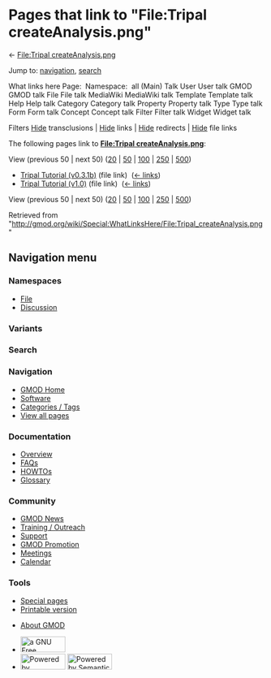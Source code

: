 <div id="mw-page-base" class="noprint">

</div>

<div id="mw-head-base" class="noprint">

</div>

<div id="content" class="mw-body" role="main">

<span id="top"></span>

<div id="mw-js-message" style="display:none;">

</div>



# <span dir="auto">Pages that link to "File:Tripal createAnalysis.png"</span>

<div id="bodyContent">

<div id="contentSub">

← [File:Tripal
createAnalysis.png](/wiki/File:Tripal_createAnalysis.png "File:Tripal createAnalysis.png")

</div>

<div id="jump-to-nav" class="mw-jump">

Jump to: [navigation](#mw-navigation), [search](#p-search)

</div>

<div id="mw-content-text">

What links here Page:  Namespace:  all (Main) Talk User User talk GMOD
GMOD talk File File talk MediaWiki MediaWiki talk Template Template talk
Help Help talk Category Category talk Property Property talk Type Type
talk Form Form talk Concept Concept talk Filter Filter talk Widget
Widget talk

Filters
[Hide](/mediawiki/index.php?title=Special:WhatLinksHere/File:Tripal_createAnalysis.png&hidetrans=1 "Special:WhatLinksHere/File:Tripal createAnalysis.png")
transclusions \|
[Hide](/mediawiki/index.php?title=Special:WhatLinksHere/File:Tripal_createAnalysis.png&hidelinks=1 "Special:WhatLinksHere/File:Tripal createAnalysis.png")
links \|
[Hide](/mediawiki/index.php?title=Special:WhatLinksHere/File:Tripal_createAnalysis.png&hideredirs=1 "Special:WhatLinksHere/File:Tripal createAnalysis.png")
redirects \|
[Hide](/mediawiki/index.php?title=Special:WhatLinksHere/File:Tripal_createAnalysis.png&hideimages=1 "Special:WhatLinksHere/File:Tripal createAnalysis.png")
file links

The following pages link to **[File:Tripal
createAnalysis.png](/wiki/File:Tripal_createAnalysis.png "File:Tripal createAnalysis.png")**:

View (previous 50 \| next 50)
([20](/mediawiki/index.php?title=Special:WhatLinksHere/File:Tripal_createAnalysis.png&limit=20 "Special:WhatLinksHere/File:Tripal createAnalysis.png")
\|
[50](/mediawiki/index.php?title=Special:WhatLinksHere/File:Tripal_createAnalysis.png&limit=50 "Special:WhatLinksHere/File:Tripal createAnalysis.png")
\|
[100](/mediawiki/index.php?title=Special:WhatLinksHere/File:Tripal_createAnalysis.png&limit=100 "Special:WhatLinksHere/File:Tripal createAnalysis.png")
\|
[250](/mediawiki/index.php?title=Special:WhatLinksHere/File:Tripal_createAnalysis.png&limit=250 "Special:WhatLinksHere/File:Tripal createAnalysis.png")
\|
[500](/mediawiki/index.php?title=Special:WhatLinksHere/File:Tripal_createAnalysis.png&limit=500 "Special:WhatLinksHere/File:Tripal createAnalysis.png"))

- [Tripal Tutorial
  (v0.3.1b)](/wiki/Tripal_Tutorial_(v0.3.1b) "Tripal Tutorial (v0.3.1b)")
  (file link) ‎ <span class="mw-whatlinkshere-tools">([←
  links](/mediawiki/index.php?title=Special:WhatLinksHere&target=Tripal+Tutorial+%28v0.3.1b%29 "Special:WhatLinksHere"))</span>
- [Tripal Tutorial
  (v1.0)](/wiki/Tripal_Tutorial_(v1.0) "Tripal Tutorial (v1.0)") (file
  link) ‎ <span class="mw-whatlinkshere-tools">([←
  links](/mediawiki/index.php?title=Special:WhatLinksHere&target=Tripal+Tutorial+%28v1.0%29 "Special:WhatLinksHere"))</span>

View (previous 50 \| next 50)
([20](/mediawiki/index.php?title=Special:WhatLinksHere/File:Tripal_createAnalysis.png&limit=20 "Special:WhatLinksHere/File:Tripal createAnalysis.png")
\|
[50](/mediawiki/index.php?title=Special:WhatLinksHere/File:Tripal_createAnalysis.png&limit=50 "Special:WhatLinksHere/File:Tripal createAnalysis.png")
\|
[100](/mediawiki/index.php?title=Special:WhatLinksHere/File:Tripal_createAnalysis.png&limit=100 "Special:WhatLinksHere/File:Tripal createAnalysis.png")
\|
[250](/mediawiki/index.php?title=Special:WhatLinksHere/File:Tripal_createAnalysis.png&limit=250 "Special:WhatLinksHere/File:Tripal createAnalysis.png")
\|
[500](/mediawiki/index.php?title=Special:WhatLinksHere/File:Tripal_createAnalysis.png&limit=500 "Special:WhatLinksHere/File:Tripal createAnalysis.png"))

</div>

<div class="printfooter">

Retrieved from
"<http://gmod.org/wiki/Special:WhatLinksHere/File:Tripal_createAnalysis.png>"

</div>

<div id="catlinks" class="catlinks catlinks-allhidden">

</div>

<div class="visualClear">

</div>

</div>

</div>

<div id="mw-navigation">

## Navigation menu

<div id="mw-head">



<div id="left-navigation">

<div id="p-namespaces" class="vectorTabs" role="navigation"
aria-labelledby="p-namespaces-label">

### Namespaces

- <span id="ca-nstab-image"><a href="/wiki/File:Tripal_createAnalysis.png" accesskey="c"
  title="View the file page [c]">File</a></span>
- <span id="ca-talk"><a
  href="/mediawiki/index.php?title=File_talk:Tripal_createAnalysis.png&amp;action=edit&amp;redlink=1"
  accesskey="t"
  title="Discussion about the content page [t]">Discussion</a></span>

</div>

<div id="p-variants" class="vectorMenu emptyPortlet" role="navigation"
aria-labelledby="p-variants-label">

### 

### Variants[](#)

<div class="menu">

</div>

</div>

</div>

<div id="right-navigation">





</div>

<div id="p-search" role="search">

### Search

<div id="simpleSearch">

</div>

</div>

</div>

</div>

<div id="mw-panel">

<div id="p-logo" role="banner">

<a href="/wiki/Main_Page"
style="background-image: url(http://gmod.org/images/GMOD-cogs.png);"
title="Visit the main page"></a>

</div>

<div id="p-Navigation" class="portal" role="navigation"
aria-labelledby="p-Navigation-label">

### Navigation

<div class="body">

- <span id="n-GMOD-Home">[GMOD Home](/wiki/Main_Page)</span>
- <span id="n-Software">[Software](/wiki/GMOD_Components)</span>
- <span id="n-Categories-.2F-Tags">[Categories /
  Tags](/wiki/Categories)</span>
- <span id="n-View-all-pages">[View all
  pages](/wiki/Special:AllPages)</span>

</div>

</div>

<div id="p-Documentation" class="portal" role="navigation"
aria-labelledby="p-Documentation-label">

### Documentation

<div class="body">

- <span id="n-Overview">[Overview](/wiki/Overview)</span>
- <span id="n-FAQs">[FAQs](/wiki/Category:FAQ)</span>
- <span id="n-HOWTOs">[HOWTOs](/wiki/Category:HOWTO)</span>
- <span id="n-Glossary">[Glossary](/wiki/Glossary)</span>

</div>

</div>

<div id="p-Community" class="portal" role="navigation"
aria-labelledby="p-Community-label">

### Community

<div class="body">

- <span id="n-GMOD-News">[GMOD News](/wiki/GMOD_News)</span>
- <span id="n-Training-.2F-Outreach">[Training /
  Outreach](/wiki/Training_and_Outreach)</span>
- <span id="n-Support">[Support](/wiki/Support)</span>
- <span id="n-GMOD-Promotion">[GMOD
  Promotion](/wiki/GMOD_Promotion)</span>
- <span id="n-Meetings">[Meetings](/wiki/Meetings)</span>
- <span id="n-Calendar">[Calendar](/wiki/Calendar)</span>

</div>

</div>

<div id="p-tb" class="portal" role="navigation"
aria-labelledby="p-tb-label">

### Tools

<div class="body">

- <span id="t-specialpages"><a href="/wiki/Special:SpecialPages" accesskey="q"
  title="A list of all special pages [q]">Special pages</a></span>
- <span id="t-print"><a
  href="/mediawiki/index.php?title=Special:WhatLinksHere/File:Tripal_createAnalysis.png&amp;printable=yes"
  rel="alternate" accesskey="p"
  title="Printable version of this page [p]">Printable version</a></span>

</div>

</div>

</div>

</div>

<div id="footer" role="contentinfo">

- <span id="footer-places-about">[About
  GMOD](/wiki/GMOD:About "GMOD:About")</span>

<!-- -->

- <span id="footer-copyrightico">[<img src="http://www.gnu.org/graphics/gfdl-logo-small.png" width="88"
  height="31" alt="a GNU Free Documentation License" />](http://www.gnu.org/licenses/fdl-1.3.html)</span>
- <span id="footer-poweredbyico">[<img src="/mediawiki/skins/common/images/poweredby_mediawiki_88x31.png"
  width="88" height="31" alt="Powered by MediaWiki" />](//www.mediawiki.org/)
  [<img
  src="/mediawiki/extensions/SemanticMediaWiki/includes/../resources/images/smw_button.png"
  width="88" height="31" alt="Powered by Semantic MediaWiki" />](https://www.semantic-mediawiki.org/wiki/Semantic_MediaWiki)</span>

<div style="clear:both">

</div>

</div>
